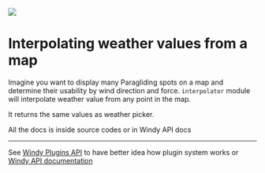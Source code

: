 ![](https://www.windy.com/img/windy-plugins/example09.jpg?44645466)
# Interpolating weather values from a map
Imagine you want to display many Paragliding spots on a map and determine their usability by wind direction and force. `interpolator` module will interpolate weather value from any point in the map.

It returns the same values as weather picker.

All the docs is inside source codes or in Windy API docs

-----------------

See [Windy Plugins API](../../docs/WINDY_PLUGIN.md) to have better idea how plugin system works or [Windy API documentation](../../docs/WINDY_API.md)
